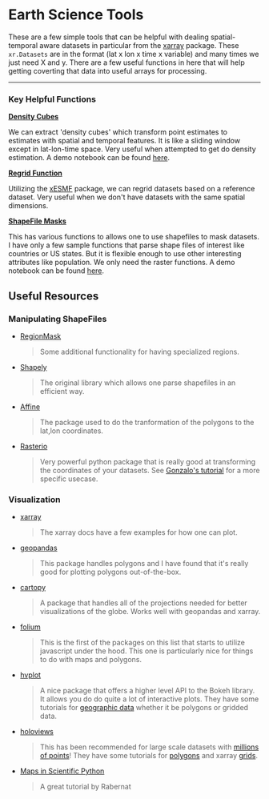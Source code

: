 # Earth Science Tools

These are a few simple tools that can be helpful with dealing spatial-temporal aware datasets in particular from the [xarray](http://xarray.pydata.org/en/stable/) package. These `xr.Datasets` are in the format (lat x lon x time x variable) and many times we just need X and y. There are a few useful functions in here that will help getting coverting that data into useful arrays for processing.


---

### Key Helpful Functions

[**Density Cubes**](esdc/transform.py)

We can extract 'density cubes' which transform point estimates to estimates with spatial and temporal features. It is like a sliding window except in lat-lon-time space. Very useful when attempted to get do density estimation. A demo notebook can be found [here](notebooks/minicubes.ipynb).

[**Regrid Function**](esdc/transform.py)

Utilizing the [xESMF](https://xesmf.readthedocs.io/en/latest/) package, we can regrid datasets based on a reference dataset. Very useful when we don't have datasets with the same spatial dimensions.

[**ShapeFile Masks**](esdc/shape.py)

This has various functions to allows one to use shapefiles to mask datasets. I have only a few sample functions that parse shape files of interest like countries or US states. But it is flexible enough to use other interesting attributes like population. We only need the raster functions. A demo notebook can be found [here](notebooks/shapefile_masks.ipynb).

## Useful Resources

### Manipulating ShapeFiles

* [RegionMask](https://regionmask.readthedocs.io/en/stable/index.html)
    > Some additional functionality for having specialized regions.
* [Shapely](https://shapely.readthedocs.io/en/stable/manual.html)
    > The original library which allows one parse shapefiles in an efficient way.
* [Affine](https://github.com/sgillies/affine)
    > The package used to do the tranformation of the polygons to the lat,lon coordinates.
* [Rasterio](https://rasterio.readthedocs.io/en/stable/)
    > Very powerful python package that is really good at transforming the coordinates of your datasets. See [Gonzalo's tutorial](https://www.uv.es/gonmagar/blog/2018/11/11/RasterioExample) for a more specific usecase.

### Visualization 

* [xarray](http://xarray.pydata.org/en/stable/plotting.html)
    > The xarray docs have a few examples for how one can plot.
* [geopandas]()
    > This package handles polygons and I have found that it's really good for plotting polygons out-of-the-box.
* [cartopy](https://scitools.org.uk/cartopy/docs/latest/gallery/index.html)
    > A package that handles all of the projections needed for better visualizations of the globe. Works well with geopandas and xarray.
* [folium](https://python-visualization.github.io/folium/)
    > This is the first of the packages on this list that starts to utilize javascript under the hood. This one is particularly nice for things to do with maps and polygons.
* [hvplot](https://hvplot.pyviz.org/)
    > A nice package that offers a higher level API to the Bokeh library. It allows you do do quite a lot of interactive plots. They have some tutorials for [geographic data](https://hvplot.pyviz.org/user_guide/Geographic_Data.html) whether it be polygons or gridded data.
* [holoviews](holoviews.org/index.html)
    > This has been recommended for large scale datasets with [millions of points](http://holoviews.org/user_guide/Large_Data.html)! They have some tutorials for [polygons](http://holoviews.org/user_guide/Geometry_Data.html) and xarray [grids](http://holoviews.org/user_guide/Gridded_Datasets.html).
* [Maps in Scientific Python](https://rabernat.github.io/research_computing_2018/maps-with-cartopy.html)
    > A great tutorial by Rabernat